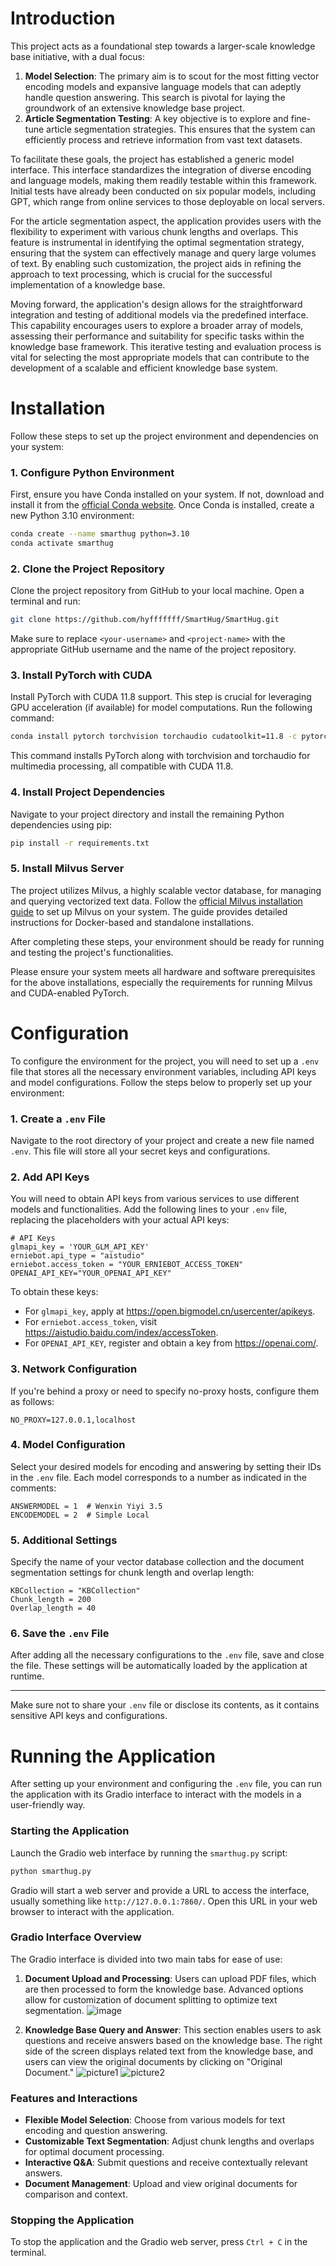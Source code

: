 # Introduction

This project acts as a foundational step towards a larger-scale knowledge base initiative, with a dual focus:

1. **Model Selection**: The primary aim is to scout for the most fitting vector encoding models and expansive language models that can adeptly handle question answering. This search is pivotal for laying the groundwork of an extensive knowledge base project.
2. **Article Segmentation Testing**: A key objective is to explore and fine-tune article segmentation strategies. This ensures that the system can efficiently process and retrieve information from vast text datasets.

To facilitate these goals, the project has established a generic model interface. This interface standardizes the integration of diverse encoding and language models, making them readily testable within this framework. Initial tests have already been conducted on six popular models, including GPT, which range from online services to those deployable on local servers.

For the article segmentation aspect, the application provides users with the flexibility to experiment with various chunk lengths and overlaps. This feature is instrumental in identifying the optimal segmentation strategy, ensuring that the system can effectively manage and query large volumes of text. By enabling such customization, the project aids in refining the approach to text processing, which is crucial for the successful implementation of a knowledge base.

Moving forward, the application's design allows for the straightforward integration and testing of additional models via the predefined interface. This capability encourages users to explore a broader array of models, assessing their performance and suitability for specific tasks within the knowledge base framework. This iterative testing and evaluation process is vital for selecting the most appropriate models that can contribute to the development of a scalable and efficient knowledge base system.

# Installation

Follow these steps to set up the project environment and dependencies on your system:

### 1. Configure Python Environment

First, ensure you have Conda installed on your system. If not, download and install it from the [official Conda website](https://www.conda.io/projects/conda/en/latest/user-guide/install/index.html). Once Conda is installed, create a new Python 3.10 environment:

```bash
conda create --name smarthug python=3.10
conda activate smarthug
```

### 2. Clone the Project Repository

Clone the project repository from GitHub to your local machine. Open a terminal and run:

```bash
git clone https://github.com/hyfffffff/SmartHug/SmartHug.git
```

Make sure to replace `<your-username>` and `<project-name>` with the appropriate GitHub username and the name of the project repository.

### 3. Install PyTorch with CUDA

Install PyTorch with CUDA 11.8 support. This step is crucial for leveraging GPU acceleration (if available) for model computations. Run the following command:

```bash
conda install pytorch torchvision torchaudio cudatoolkit=11.8 -c pytorch
```

This command installs PyTorch along with torchvision and torchaudio for multimedia processing, all compatible with CUDA 11.8.

### 4. Install Project Dependencies

Navigate to your project directory and install the remaining Python dependencies using pip:

```bash
pip install -r requirements.txt
```

### 5. Install Milvus Server

The project utilizes Milvus, a highly scalable vector database, for managing and querying vectorized text data. Follow the [official Milvus installation guide](https://milvus.io/docs/v2.0.x/install_standalone-docker.md) to set up Milvus on your system. The guide provides detailed instructions for Docker-based and standalone installations.

After completing these steps, your environment should be ready for running and testing the project's functionalities.

Please ensure your system meets all hardware and software prerequisites for the above installations, especially the requirements for running Milvus and CUDA-enabled PyTorch.

# Configuration

To configure the environment for the project, you will need to set up a `.env` file that stores all the necessary environment variables, including API keys and model configurations. Follow the steps below to properly set up your environment:

### 1. Create a `.env` File

Navigate to the root directory of your project and create a new file named `.env`. This file will store all your secret keys and configurations.

### 2. Add API Keys

You will need to obtain API keys from various services to use different models and functionalities. Add the following lines to your `.env` file, replacing the placeholders with your actual API keys:

```plaintext
# API Keys
glmapi_key = 'YOUR_GLM_API_KEY'   
erniebot.api_type = "aistudio"
erniebot.access_token = "YOUR_ERNIEBOT_ACCESS_TOKEN"  
OPENAI_API_KEY="YOUR_OPENAI_API_KEY"  
```

To obtain these keys:
- For `glmapi_key`, apply at https://open.bigmodel.cn/usercenter/apikeys.
- For `erniebot.access_token`, visit https://aistudio.baidu.com/index/accessToken.
- For `OPENAI_API_KEY`, register and obtain a key from https://openai.com/.

### 3. Network Configuration

If you're behind a proxy or need to specify no-proxy hosts, configure them as follows:

```plaintext
NO_PROXY=127.0.0.1,localhost
```

### 4. Model Configuration

Select your desired models for encoding and answering by setting their IDs in the `.env` file. Each model corresponds to a number as indicated in the comments:

```plaintext
ANSWERMODEL = 1  # Wenxin Yiyi 3.5
ENCODEMODEL = 2  # Simple Local
```

### 5. Additional Settings

Specify the name of your vector database collection and the document segmentation settings for chunk length and overlap length:

```plaintext
KBCollection = "KBCollection"
Chunk_length = 200
Overlap_length = 40
```

### 6. Save the `.env` File

After adding all the necessary configurations to the `.env` file, save and close the file. These settings will be automatically loaded by the application at runtime.

---

Make sure not to share your `.env` file or disclose its contents, as it contains sensitive API keys and configurations.

# Running the Application

After setting up your environment and configuring the `.env` file, you can run the application with its Gradio interface to interact with the models in a user-friendly way.

### Starting the Application

Launch the Gradio web interface by running the `smarthug.py` script:

```bash
python smarthug.py
```

Gradio will start a web server and provide a URL to access the interface, usually something like `http://127.0.0.1:7860/`. Open this URL in your web browser to interact with the application.

### Gradio Interface Overview

The Gradio interface is divided into two main tabs for ease of use:

1. **Document Upload and Processing**: Users can upload PDF files, which are then processed to form the knowledge base. Advanced options allow for customization of document splitting to optimize text segmentation.
![image](https://github.com/hyfffffff/SmartHug/assets/108557638/92212a4e-f005-497c-b326-9c9788000e9b)

2. **Knowledge Base Query and Answer**: This section enables users to ask questions and receive answers based on the knowledge base. The right side of the screen displays related text from the knowledge base, and users can view the original documents by clicking on "Original Document."
![picture1](https://github.com/hyfffffff/SmartHug/assets/108557638/6bd5a52a-9597-46c6-a628-c2577c13a88b)
![picture2](https://github.com/hyfffffff/SmartHug/assets/108557638/2f67fa45-49f1-459e-8b54-7872d1141abd)

### Features and Interactions

- **Flexible Model Selection**: Choose from various models for text encoding and question answering.
- **Customizable Text Segmentation**: Adjust chunk lengths and overlaps for optimal document processing.
- **Interactive Q&A**: Submit questions and receive contextually relevant answers.
- **Document Management**: Upload and view original documents for comparison and context.

### Stopping the Application

To stop the application and the Gradio web server, press `Ctrl + C` in the terminal.

